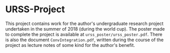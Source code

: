 # URSS-Project
This project contains work for the author's undergraduate research project undertaken in the summer of 2018 (during the world cup). The poster made to complete the project is available at `urss_poster/urss_poster.pdf`. There is also the document `ConvIntegration.pdf`, written during the course of the project as lecture notes of some kind for the author's benefit.
